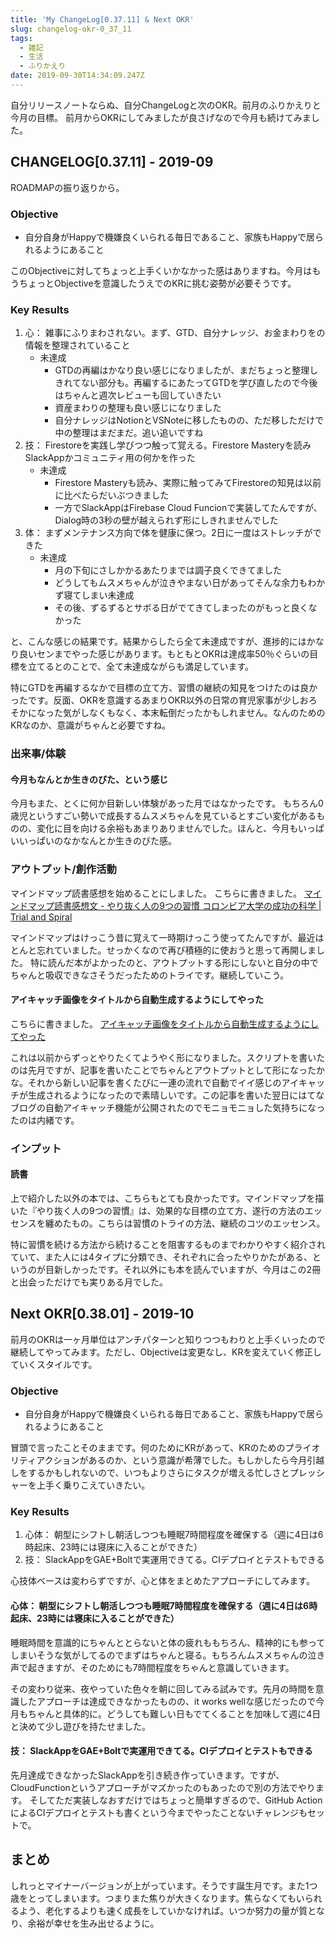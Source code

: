 ```yaml
---
title: 'My ChangeLog[0.37.11] & Next OKR'
slug: changelog-okr-0_37_11
tags:
  - 雑記
  - 生活
  - ふりかえり
date: 2019-09-30T14:34:09.247Z
---
```

自分リリースノートならぬ、自分ChangeLogと次のOKR。前月のふりかえりと今月の目標。
前月からOKRにしてみましたが良さげなので今月も続けてみました。

## CHANGELOG[0.37.11] - 2019-09
ROADMAPの振り返りから。
### Objective
+ 自分自身がHappyで機嫌良くいられる毎日であること、家族もHappyで居られるようにあること

このObjectiveに対してちょっと上手くいかなかった感はありますね。今月はもうちょっとObjectiveを意識したうえでのKRに挑む姿勢が必要そうです。

### Key Results
1. 心： 雑事にふりまわされない。まず、GTD、自分ナレッジ、お金まわりをの情報を整理されていること
    + 未達成
      + GTDの再編はかなり良い感じになりましたが、まだちょっと整理しきれてない部分も。再編するにあたってGTDを学び直したので今後はちゃんと週次レビューも回していきたい
      + 資産まわりの整理も良い感じになりました
      + 自分ナレッジはNotionとVSNoteに移したものの、ただ移しただけで中の整理はまだまだ。追い追いですね
2. 技： Firestoreを実践し学びつつ触って覚える。Firestore Masteryを読みSlackAppかコミュニティ用の何かを作った
    + 未達成
      + Firestore Masteryも読み、実際に触ってみてFirestoreの知見は以前に比べたらだいぶつきました
      + 一方でSlackAppはFirebase Cloud Funcionで実装してたんですが、Dialog時の3秒の壁が越えられず形にしきれませんでした
3. 体： まずメンテナンス方向で体を健康に保つ。2日に一度はストレッチができた
    + 未達成
      + 月の下旬にさしかかるあたりまでは調子良くできてました
      + どうしてもムスメちゃんが泣きやまない日があってそんな余力もわかず寝てしまい未達成
      + その後、ずるずるとサボる日がでてきてしまったのがもっと良くなかった

と、こんな感じの結果です。結果からしたら全て未達成ですが、進捗的にはかなり良いセンまでやった感じがあります。もともとOKRは達成率50％ぐらいの目標を立てるとのことで、全て未達成ながらも満足しています。

特にGTDを再編するなかで目標の立て方、習慣の継続の知見をつけたのは良かったです。反面、OKRを意識するあまりOKR以外の日常の育児家事が少しおろそかになった気がしなくもなく、本末転倒だったかもしれません。なんのためのKRなのか、意識がちゃんと必要ですね。

### 出来事/体験
#### 今月もなんとか生きのびた、という感じ
今月もまた、とくに何か目新しい体験があった月ではなかったです。
もちろん0歳児というすごい勢いで成長するムスメちゃんを見ているとすごい変化があるものの、変化に目を向ける余裕もあまりありませんでした。ほんと、今月もいっぱいいっぱいのなかなんとか生きのびた感。

### アウトプット/創作活動
マインドマップ読書感想を始めることにしました。
こちらに書きました。
[マインドマップ読書感想文 \- やり抜く人の9つの習慣 コロンビア大学の成功の科学 \| Trial and Spiral](/book-review-yarinukuhitono9tsunosyuukan/)

マインドマップはけっこう昔に覚えて一時期けっこう使ってたんですが、最近はとんと忘れていました。せっかくなので再び積極的に使おうと思って再開しました。
特に読んだ本がよかったのと、アウトプットする形にしないと自分の中でちゃんと吸収できなさそうだったためのトライです。継続していこう。

#### アイキャッチ画像をタイトルから自動生成するようにしてやった
こちらに書きました。
[アイキャッチ画像をタイトルから自動生成するようにしてやった](/generate-cover-image-automatically-from-title/)

これは以前からずっとやりたくてようやく形になりました。スクリプトを書いたのは先月ですが、記事を書いたことでちゃんとアウトプットとして形になったかな。それから新しい記事を書くたびに一連の流れで自動でイイ感じのアイキャッチが生成されるようになったので素晴しいです。この記事を書いた翌日にはてなブログの自動アイキャッチ機能が公開されたのでモニョモニョした気持ちになったのは内緒です。

### インプット
#### 読書
<AdCard asin="4905073561" title="人生を変える習慣のつくり方" image-url="https://images-na.ssl-images-amazon.com/images/I/51TF-pLMxSL._SX347_BO1,204,203,200_.jpg" date="2019-09-30" searchWords="人生を変える習慣のつくり方" />

上で紹介した以外の本では、こちらもとても良かったです。マインドマップを描いた『やり抜く人の9つの習慣』は、効果的な目標の立て方、遂行の方法のエッセンスを纏めたもの。こちらは習慣のトライの方法、継続のコツのエッセンス。

特に習慣を続ける方法から続けることを阻害するものまでわかりやすく紹介されていて、また人には4タイプに分類でき、それぞれに合ったやりかたがある、というのが目新しかったです。それ以外にも本を読んでいますが、今月はこの2冊と出会っただけでも実りある月でした。

## Next OKR[0.38.01] - 2019-10
前月のOKRは一ヶ月単位はアンチパターンと知りつつもわりと上手くいったので継続してやってみます。ただし、Objectiveは変更なし、KRを変えていく修正していくスタイルです。

### Objective
+ 自分自身がHappyで機嫌良くいられる毎日であること、家族もHappyで居られるようにあること

冒頭で言ったことそのままです。何のためにKRがあって、KRのためのプライオリティアクションがあるのか、という意識が希薄でした。もしかしたら今月引越しをするかもしれないので、いつもよりさらにタスクが増える忙しさとプレッシャーを上手く乗りこえていきたい。

### Key Results
1. 心体： 朝型にシフトし朝活しつつも睡眠7時間程度を確保する（週に4日は6時起床、23時には寝床に入ることができた）
2. 技： SlackAppをGAE+Boltで実運用できてる。CIデプロイとテストもできる

心技体ベースは変わらずですが、心と体をまとめたアプローチにしてみます。

#### 心体： 朝型にシフトし朝活しつつも睡眠7時間程度を確保する（週に4日は6時起床、23時には寝床に入ることができた）
睡眠時間を意識的にちゃんととらないと体の疲れももちろん、精神的にも参ってしまいそうな気がしてるのでまずはちゃんと寝る。もちろんムスメちゃんの泣き声で起きますが、そのためにも7時間程度をちゃんと意識していきます。

その変わり従来、夜やっていた色々を朝に回してみる試みです。先月の時間を意識したアプローチは達成できなかったものの、it works wellな感じだったので今月もちゃんと具体的に。どうしても難しい日もでてくることを加味して週に4日と決めて少し遊びを持たせました。

#### 技： SlackAppをGAE+Boltで実運用できてる。CIデプロイとテストもできる
先月達成できなかったSlackAppを引き続き作っていきます。ですが、CloudFunctionというアプローチがマズかったのもあったので別の方法でやります。
そしてただ実装しなおすだけではちょっと簡単すぎるので、GitHub ActionによるCIデプロイとテストも書くという今までやったことないチャレンジもセットで。

## まとめ
しれっとマイナーバージョンが上がっています。そうです誕生月です。また1つ歳をとってしまいます。つまりまた焦りが大きくなります。焦らなくてもいられるよう、老化するよりも速く成長をしていかなければ。いつか努力の量が質となり、余裕が幸せを生み出せるように。
